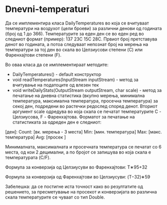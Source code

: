# Dnevni-temperaturi

Да се имплементира класа DailyTemperatures во која се вчитуваат температури на воздухот (цели броеви) за различни денови од годината (број од 1 до 366). Температурите за еден ден се во еден ред во следниот формат (пример): 137 23C 15C 28C. Првиот број претставува денот во годината, а потоа следуваат непознат број на мерења на температури за тој ден во скала во Целзиусови степени (C) или Фаренхајтови степени (F).

Во оваа класа да се имплементираат методите:

* DailyTemperatures() - default конструктор
* void readTemperatures(InputStream inputStream) - метод за вчитување на податоците од влезен тек
* void writeDailyStats(OutputStream outputStream, char scale) - метод за печатање на дневна статистика (вкупно мерења, минимална температура, максимална температура, просечна температура) за секој ден, подредени во растечки редослед според денот. Вториот аргумент scale одредува во која скала се печатат температурите C - Целзиусова, F - Фаренхајтова. Форматот за печатање на статистиката за одреден ден е следниот:

[ден]: Count: [вк. мерења - 3 места] Min: [мин. температура] Max: [макс. температура] Avg: [просек ]

Минималната, максималната и просечната температура се печатат со 6 места, од кои 2 децимални, а по бројот се запишува во која скала е температурата (C/F).

Формула за конверзија од Целзиусуви во Фаренхајтови: T∗95+32

Формула за конверзија од Фаренхајтови во Целзиусуви: (T−32)∗59

Забелешка: да се постигне иста точност како во резултатите од решението, за пресметување на просекот и конверзијата во различна скала температурите се чуваат со тип Double.
